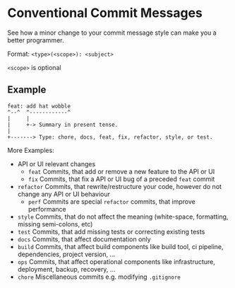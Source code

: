 # Conventional Commit Messages 

See how a minor change to your commit message style can make you a better programmer.

Format: `<type>(<scope>): <subject>`

`<scope>` is optional

## Example

```
feat: add hat wobble
^--^  ^------------^
|     |
|     +-> Summary in present tense.
|
+-------> Type: chore, docs, feat, fix, refactor, style, or test.
```

More Examples:

- API or UI relevant changes
    - `feat` Commits, that add or remove a new feature to the API or UI
    - `fix` Commits, that fix a API or UI bug of a preceded `feat` commit
- `refactor` Commits, that rewrite/restructure your code, however do not change any API or UI behaviour
    - `perf` Commits are special `refactor` commits, that improve performance
- `style` Commits, that do not affect the meaning (white-space, formatting, missing semi-colons, etc)
- `test` Commits, that add missing tests or correcting existing tests
- `docs` Commits, that affect documentation only
- `build` Commits, that affect build components like build tool, ci pipeline, dependencies, project version, ...
- `ops` Commits, that affect operational components like infrastructure, deployment, backup, recovery, ...
- `chore` Miscellaneous commits e.g. modifying `.gitignore`
